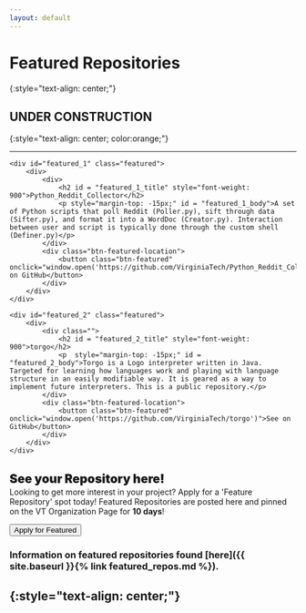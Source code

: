 ```yaml
---
layout: default
---
```


# **Featured Repositories**
{:style="text-align: center;"}

## **UNDER CONSTRUCTION**
{:style="text-align: center; color:orange;"}

---
<div class="flex-grid-featured">

	<div id="featured_1" class="featured">
		<div>
			<div>
				<h2 id = "featured_1_title" style="font-weight: 900">Python_Reddit_Collector</h2>
				<p style="margin-top: -15px;" id = "featured_1_body">A set of Python scripts that poll Reddit (Poller.py), sift through data (Sifter.py), and format it into a WordDoc (Creator.py). Interaction between user and script is typically done through the custom shell (Definer.py)</p>
			</div>
			<div class="btn-featured-location">
				<button class="btn-featured" onclick="window.open('https://github.com/VirginiaTech/Python_Reddit_Collector')">See on GitHub</button>
			</div>
		</div>
	</div>

	<div id="featured_2" class="featured">
		<div>
			<div class="">
				<h2 id = "featured_2_title" style="font-weight: 900">torgo</h2>
				<p  style="margin-top: -15px;" id = "featured_2_body">Torgo is a Logo interpreter written in Java. Targeted for learning how languages work and playing with language structure in an easily modifiable way. It is geared as a way to implement future interpreters. This is a public repository.</p> 
			</div>
			<div class="btn-featured-location">
				<button class="btn-featured" onclick="window.open('https://github.com/VirginiaTech/torgo')">See on GitHub</button>
			</div>
		</div>
	</div>

</div>

<div class="flex-grid-featured">
	<div id="featured_3" class="featured">
		<div>
			<div>
				<h2 id = "featured_3_title" style="font-weight: 900">See your Repository here!</h2>
				<p style="margin-top: -15px;" id = "featured_3_body">Looking to get more interest in your project? Apply for a 'Feature Repository' spot today! Featured Repositories are posted here and pinned on the VT Organization Page for <strong>10 days</strong>!</p>
			</div>
			<div class="btn-featured-location">
				<button class="btn-featured" onclick="location.href = '{{ site.baseurl }}{% link featured_repos.md %}'">Apply for Featured</button>
			</div>
		</div>
	</div>

<!--
	<div id="featured_4" class="featured">
		<div>
			<div>
				<h2 id = "featured_4_title" style="font-weight: 900">TITLE</h2>
				<p style="margin-top: -15px;" id = "featured_4_body">DESCRIPTION</p>
			</div>
			<div class="btn-featured-location">
				<button class="btn-featured" onclick="window.open('https://github.com/VirginiaTech/<URL>')">See on GitHub</button>
			</div>
		</div>
	</div>
-->
<!--
	<div id="featured_5" class="featured">
		<div>
			<div>
				<h2 id = "featured_5_title" style="font-weight: 900">TITLE</h2>
				<p style="margin-top: -15px;" id = "featured_5_body">DESCRIPTION</p>
			</div>
			<div class="btn-featured-location">
				<button class="btn-featured" onclick="window.open('https://github.com/VirginiaTech/<URL>')">See on GitHub</button>
			</div>
		</div>
	</div>
-->
</div>

### Information on featured repositories found [here]({{ site.baseurl }}{% link featured_repos.md %}).
{:style="text-align: center;"}
---

